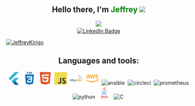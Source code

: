 <h2 align="center">
  Hello there, I'm <strong style="color: green;">Jeffrey</strong> 
  <img src="https://media.giphy.com/media/hvRJCLFzcasrR4ia7z/giphy.gif" width="30px"/>
</h2>
<div id="header" align="center">
  <img src="https://media.giphy.com/media/M9gbBd9nbDrOTu1Mqx/giphy.gif" width="100"/>
  
  <div id="badges">
  <a href="https://www.linkedin.com/in/jeffrey-kirigo-0862091a2/">
    <img src="https://img.shields.io/badge/LinkedIn-blue?style=for-the-badge&logo=linkedin&logoColor=white" alt="LinkedIn Badge"/>
  </a>
  </div>
  
</div>
<div>
    <p align="left"> <a href="https://github.com/ryo-ma/github-profile-trophy"><img src="https://github-profile-trophy.vercel.app/?username=JeffreyKirigo" alt="JeffreyKirigo" /></a> </p>

</div>
<h2 align="center">
  Languages and tools: 
</h2>
<div align="center">
  <img src="https://github.com/devicons/devicon/blob/master/icons/flutter/flutter-original.svg" title="Flutter" alt="Flutter" width="35" height="35"/>&nbsp;
  <img src="https://github.com/devicons/devicon/blob/master/icons/css3/css3-plain-wordmark.svg"  title="CSS3" alt="CSS" width="35" height="35"/>&nbsp;
  <img src="https://github.com/devicons/devicon/blob/master/icons/html5/html5-original.svg" title="HTML5" alt="HTML" width="35" height="35"/>&nbsp;
  <img src="https://github.com/devicons/devicon/blob/master/icons/javascript/javascript-original.svg" title="JavaScript" alt="JavaScript" width="35" height="35"/>&nbsp;
  <img src="https://github.com/devicons/devicon/blob/master/icons/mysql/mysql-original-wordmark.svg" title="MySQL"  alt="MySQL" width="35" height="35"/>&nbsp;
  <img src="https://github.com/devicons/devicon/blob/master/icons/amazonwebservices/amazonwebservices-plain-wordmark.svg" title="AWS" alt="AWS" width="35" height="35"/>&nbsp;
  <img src="https://cdn.jsdelivr.net/gh/devicons/devicon/icons/ansible/ansible-original.svg" title="ansible" alt="ansible" width="35" height="35"/>&nbsp;
   <img src="https://cdn.jsdelivr.net/gh/devicons/devicon/icons/circleci/circleci-plain-wordmark.svg" title="circleci" alt="circleci" width="35" height="35"/>&nbsp;
  <img src="https://cdn.jsdelivr.net/gh/devicons/devicon/icons/prometheus/prometheus-original.svg" title="prometheus" alt="prometheus" width="35" height="35"/>&nbsp;
  <img src="https://cdn.jsdelivr.net/gh/devicons/devicon/icons/python/python-original-wordmark.svg" title="python" alt="python" width="35" height="35"/>&nbsp;
  <img src="https://github.com/devicons/devicon/blob/master/icons/java/java-original-wordmark.svg" title="Java" alt="Java" width="35" height="35"/>&nbsp;
  <img src="https://cdn.jsdelivr.net/gh/devicons/devicon/icons/c/c-line.svg" title="C" alt="C" width="35" height="35"/>&nbsp;
</div>


